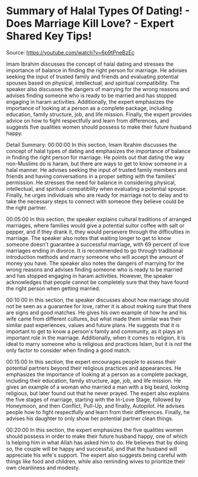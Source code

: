 # Summary of Halal Types Of Dating! - Does Marriage Kill Love? - Expert Shared Key Tips!

Source: https://youtube.com/watch?v=6p9tPneBzEc

Imam Ibrahim discusses the concept of halal dating and stresses the importance of balance in finding the right person for marriage. He advises seeking the input of trusted family and friends and evaluating potential spouses based on physical, intellectual, and spiritual compatibility. The speaker also discusses the dangers of marrying for the wrong reasons and advises finding someone who is ready to be married and has stopped engaging in haram activities. Additionally, the expert emphasizes the importance of looking at a person as a complete package, including education, family structure, job, and life mission. Finally, the expert provides advice on how to fight respectfully and learn from differences, and suggests five qualities women should possess to make their future husband happy.

Detail Summary: 
00:00:00
In this section, Imam Ibrahim discusses the concept of halal types of dating and emphasizes the importance of balance in finding the right person for marriage. He points out that dating the way non-Muslims do is haram, but there are ways to get to know someone in a halal manner. He advises seeking the input of trusted family members and friends and having conversations in a proper setting with the families' permission. He stresses the need for balance in considering physical, intellectual, and spiritual compatibility when evaluating a potential spouse. Finally, he urges individuals who are ready for marriage not to delay and to take the necessary steps to connect with someone they believe could be the right partner.

00:05:00
In this section, the speaker explains cultural traditions of arranged marriages, where families would give a potential suitor coffee with salt or pepper, and if they drank it, they would persevere through the difficulties in marriage. The speaker also notes that waiting longer to get to know someone doesn't guarantee a successful marriage, with 69 percent of love marriages ending in divorce. It is recommended to go through traditional introduction methods and marry someone who will accept the amount of money you have. The speaker also notes the dangers of marrying for the wrong reasons and advises finding someone who is ready to be married and has stopped engaging in haram activities. However, the speaker acknowledges that people cannot be completely sure that they have found the right person when getting married.

00:10:00
In this section, the speaker discusses about how marriage should not be seen as a guarantee for love, rather it is about making sure that there are signs and good matches. He gives his own example of how he and his wife came from different cultures, but what made them similar was their similar past experiences, values and future plans. He suggests that it is important to get to know a person's family and community, as it plays an important role in the marriage. Additionally, when it comes to religion, it is ideal to marry someone who is religious and practices Islam, but it is not the only factor to consider when finding a good match.

00:15:00
In this section, the expert encourages people to assess their potential partners beyond their religious practices and appearances. He emphasizes the importance of looking at a person as a complete package, including their education, family structure, age, job, and life mission. He gives an example of a woman who married a man with a big beard, looking religious, but later found out that he never prayed. The expert also explains the five stages of marriage, starting with the In-Love Stage, followed by Honeymoon, and then Conflict, Pull-Up, and finally, Autopilot. He advises people how to fight respectfully and learn from their differences. Finally, he advises his daughter to only show her potential partner clean things.

00:20:00
In this section, the expert emphasizes the five qualities women should possess in order to make their future husband happy, one of which is helping him in what Allah has asked him to do. He believes that by doing so, the couple will be happy and successful, and that the husband will appreciate his wife's support. The expert also suggests being careful with things like food and children, while also reminding wives to prioritize their own cleanliness and modesty.


